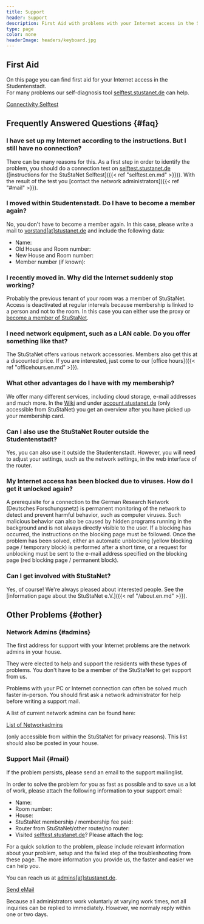 ```yaml
---
title: Support
header: Support
description: First Aid with problems with your Internet access in the StuSta
type: page
color: none
headerImage: headers/keyboard.jpg
---
```


## First Aid
On this page you can find first aid for your Internet access in the Studentenstadt.<br />
For many problems our self-diagnosis tool [selftest.stustanet.de](http://selftest.stustanet.de) can help.

<a class="button" href="http://selftest.stustanet.de/">Connectivity Selftest</a>

## Frequently Answered Questions {#faq}

### I have set up my Internet according to the instructions. But I still have no connection?
There can be many reasons for this. As a first step in order to identify the problem, you should do a connection test on [selftest.stustanet.de](http://selftest.stustanet.de) ([instructions for the StuStaNet Selftest]({{< ref "selftest.en.md" >}})). With the result of the test you [contact the network administrators]({{< ref "#mail" >}}).

### I moved within Studentenstadt. Do I have to become a member again?
No, you don't have to become a member again. In this case, please write a mail to [vorstand[at]stustanet.de](https://stustanet.de/mail/vorstand?subject=Notice%20of%20move&body=Name%3A%0AOld%20House%20and%20Room%20number%3A%0ANew%20House%20and%20Room%20number%3A%0AMember%20number%20(if%20known)%3A) and include the following data:

* Name:
* Old House and Room number:
* New House and Room number:
* Member number (if known):

### I recently moved in. Why did the Internet suddenly stop working?
Probably the previous tenant of your room was a member of StuStaNet. Access is deactivated at regular intervals because membership is linked to a person and not to the room. In this case you can either use the proxy or [become a member of StuStaNet](https://reg.stustanet.de).



### I need network equipment, such as a LAN cable. Do you offer something like that?
The StuStaNet offers various network accessories. Members also get this at a discounted price. If you are interested, just come to our [office hours]({{< ref "officehours.en.md" >}}).


### What other advantages do I have with my membership?
We offer many different services, including cloud storage, e-mail addresses and much more. In the [Wiki](https://wiki.stusta.de/StuStaNet-Services) and under [account.stustanet.de](https://account.stustanet.de) (only accessible from StuStaNet) you get an overview after you have picked up your membership card.

### Can I also use the StuStaNet Router outside the Studentenstadt?
Yes, you can also use it outside the Studentenstadt. 
However, you will need to adjust your settings, such as the network settings, in the web interface of the router.

### My Internet access has been blocked due to viruses. How do I get it unlocked again?
A prerequisite for a connection to the German Research Network (Deutsches Forschungsnetz) is permanent monitoring of the network to detect and prevent harmful behavior, such as computer viruses. Such malicious behavior can also be caused by hidden programs running in the background and is not always directly visible to the user.
If a blocking has occurred, the instructions on the blocking page must be followed. Once the problem has been solved, either an automatic unblocking (yellow blocking page / temporary block) is performed after a short time, or a request for unblocking must be sent to the e-mail address specified on the blocking page (red blocking page / permanent block).

### Can I get involved with StuStaNet?
Yes, of course! We're always pleased about interested people. See the [information page about the StuStaNet e.V.]({{< ref "/about.en.md" >}}).


## Other Problems {#other}

### Network Admins {#admins}

The first address for support with your Internet problems are the network admins in your house.

They were elected to help and support the residents with these types of problems. You don't have to be a member of the StuStaNet to get support from us.

Problems with your PC or Internet connection can often be solved much faster in-person. You should first ask a network administrator for help before writing a support mail.

A list of current network admins can be found here:

<a class="button" href="https://dokumente.stustanet.de/adminliste/adminliste.pdf">List of Networkadmins</a>

(only accessible from within the StuStaNet for privacy reasons). This list should also be posted in your house.

### Support Mail {#mail}

If the problem persists, please send an email to the support mailinglist.

In order to solve the problem for you as fast as possible and to save us a lot of work, please attach the following information to your support email:

* Name:
* Room number:
* House:
* StuStaNet membership / membership fee paid:
* Router from StuStaNet/other router/no router:
* Visited [selftest.stustanet.de](http://selftest.stustanet.de)? Please attach the log:

For a quick solution to the problem, please include relevant information about your problem, setup and the failed step of the troubleshooting from these page.
The more information you provide us, the faster and easier we can help you.

You can reach us at [admins[at]stustanet.de](https://stustanet.de/mail/admins?body=Name%3A%0ARoom%20number%3A%0AHouse%3A%0AStuStaNet%20membership%20%2F%20membership%20fee%20paid%3A%0ARouter%20from%20StuStaNet%2Fother%20router%2Fno%20router%3A%0AVisited%20selftest.stustanet.de%3F%20Please%20attach%20the%20log%3A).

<a class="button" href="https://stustanet.de/mail/admins?body=Name%3A%0ARoom%20number%3A%0AHouse%3A%0AStuStaNet%20membership%20%2F%20membership%20fee%20paid%3A%0ARouter%20from%20StuStaNet%2Fother%20router%2Fno%20router%3A%0AVisited%20selftest.stustanet.de%3F%20Please%20attach%20the%20log%3A">Send eMail</a>

Because all administrators work voluntarly at varying work times, not all inquiries can be replied to immediately.
However, we normaly reply within one or two days.